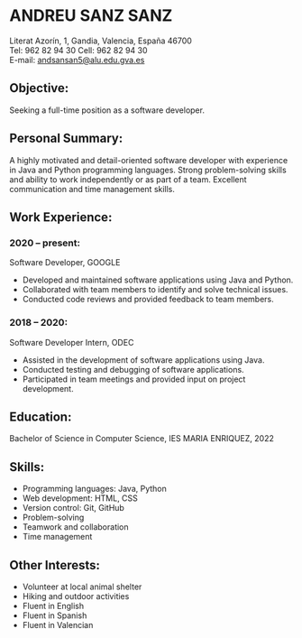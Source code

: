 # ANDREU SANZ SANZ
Literat Azorín, 1, Gandia, Valencia, España 46700  
Tel: 962 82 94 30 Cell: 962 82 94 30  
E-mail: andsansan5@alu.edu.gva.es  
## Objective:
Seeking a full-time position as a software developer.

## Personal Summary:
A highly motivated and detail-oriented software developer with experience in Java and Python programming languages. Strong problem-solving skills and ability to work independently or as part of a team. Excellent communication and time management skills.

## Work Experience:
### 2020 – present:
Software Developer, GOOGLE
- Developed and maintained software applications using Java and Python.
- Collaborated with team members to identify and solve technical issues.
- Conducted code reviews and provided feedback to team members.

### 2018 – 2020:
Software Developer Intern, ODEC
- Assisted in the development of software applications using Java.
- Conducted testing and debugging of software applications.
- Participated in team meetings and provided input on project development.

## Education:
Bachelor of Science in Computer Science, IES MARIA ENRIQUEZ, 2022

## Skills:
- Programming languages: Java, Python
- Web development: HTML, CSS
- Version control: Git, GitHub
- Problem-solving
- Teamwork and collaboration
- Time management

## Other Interests:
- Volunteer at local animal shelter
- Hiking and outdoor activities
- Fluent in English
- Fluent in Spanish
- Fluent in Valencian